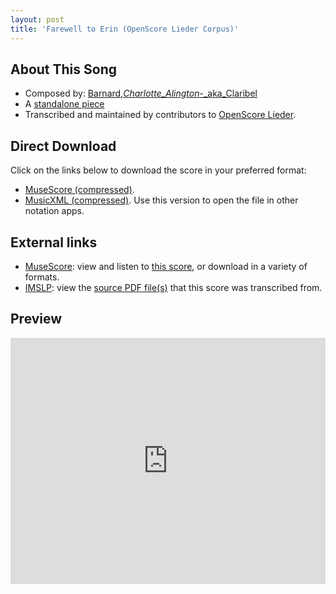```yaml
---
layout: post
title: 'Farewell to Erin (OpenScore Lieder Corpus)'
---
```


## About This Song

- Composed by: [Barnard,_Charlotte_Alington_-_aka_Claribel](https://fourscoreandmore.org/openscore/lieder/Barnard,_Charlotte_Alington_-_aka_Claribel)
- A [standalone piece](https://fourscoreandmore.org/openscore/lieder/Barnard,_Charlotte_Alington_-_aka_Claribel/_)
- Transcribed and maintained by contributors to [OpenScore Lieder].

[OpenScore Lieder]: https://musescore.com/openscore-lieder-corpus

## Direct Download

Click on the links below to download the score in your preferred format:
- [MuseScore (compressed)](https://github.com/openscore/lieder/blob/main/scores/Barnard,_Charlotte_Alington_-_aka_Claribel/_/Farewell_to_Erin/lc6623221.mscz?raw=true).
- [MusicXML (compressed)](https://github.com/openscore/lieder/blob/main/scores/Barnard,_Charlotte_Alington_-_aka_Claribel/_/Farewell_to_Erin/lc6623221.mxl?raw=true). Use this version to open the file in other notation apps.

## External links

- [MuseScore]: view and listen to [this score][MuseScore], or download in a variety of formats.
- [IMSLP]: view the [source PDF file(s)][IMSLP] that this score was transcribed from.

[MuseScore]: https://musescore.com/score/6623221
[IMSLP]: https://imslp.org/wiki/Special:ReverseLookup/286538

## Preview

<iframe width="100%" height="394" src="https://musescore.com/openscore-lieder-corpus/scores/6623221/embed" frameborder="0" allowfullscreen allow="autoplay; fullscreen"></iframe>
